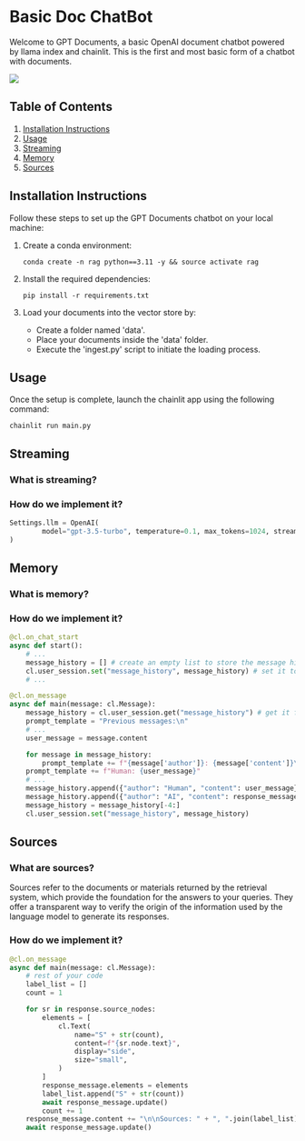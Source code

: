 # Basic Doc ChatBot

Welcome to GPT Documents, a basic OpenAI document chatbot powered by llama index and chainlit. This is the first and most basic form of a chatbot with documents.

![](https://github.com/felipearosr/GPT-Documents/blob/main/1.Streaming%20-%20Memory%20-%20Sources/images/RAG.gif)


## Table of Contents

1. [Installation Instructions](#installation")
2. [Usage](#usage)
3. [Streaming](#streaming)
3. [Memory](#memory)
3. [Sources](#sources)

## Installation Instructions <a name="installation"></a>

Follow these steps to set up the GPT Documents chatbot on your local machine:

1. Create a conda environment:

   ```shell
   conda create -n rag python==3.11 -y && source activate rag
   ```

2. Install the required dependencies:

   ```shell
   pip install -r requirements.txt
   ```

3. Load your documents into the vector store by: 
    - Create a folder named 'data'.
    - Place your documents inside the 'data' folder.
    - Execute the 'ingest.py' script to initiate the loading process.

## Usage <a name="usage"></a>

Once the setup is complete, launch the chainlit app using the following command:

```shell
chainlit run main.py
```

## Streaming <a name="streaming"></a>

### What is streaming?


### How do we implement it?

```python
Settings.llm = OpenAI(
        model="gpt-3.5-turbo", temperature=0.1, max_tokens=1024, streaming=True
)
```





## Memory <a name="memory"></a>

### What is memory?

### How do we implement it?
```python
@cl.on_chat_start
async def start():
    # ...
    message_history = [] # create an empty list to store the message history
    cl.user_session.set("message_history", message_history) # set it to user session
    # ...
```

```python
@cl.on_message
async def main(message: cl.Message):
    message_history = cl.user_session.get("message_history") # get it from user session
    prompt_template = "Previous messages:\n"
    # ...
    user_message = message.content

    for message in message_history:
        prompt_template += f"{message['author']}: {message['content']}\n"
    prompt_template += f"Human: {user_message}"
    # ...
    message_history.append({"author": "Human", "content": user_message})
    message_history.append({"author": "AI", "content": response_message.content})
    message_history = message_history[-4:]
    cl.user_session.set("message_history", message_history)
```

## Sources <a name="sources"></a>

### What are sources?

Sources refer to the documents or materials returned by the retrieval system, which provide the foundation for the answers to your queries. They offer a transparent way to verify the origin of the information used by the language model to generate its responses.

### How do we implement it?

```python
@cl.on_message
async def main(message: cl.Message):
    # rest of your code
    label_list = []
    count = 1

    for sr in response.source_nodes:
        elements = [
            cl.Text(
                name="S" + str(count),
                content=f"{sr.node.text}",
                display="side",
                size="small",
            )
        ]
        response_message.elements = elements
        label_list.append("S" + str(count))
        await response_message.update()
        count += 1
    response_message.content += "\n\nSources: " + ", ".join(label_list)
    await response_message.update()
```
